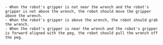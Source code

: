 
    - When the robot's gripper is not near the wrench and the robot's gripper is not above the wrench, the robot should move the gripper above the wrench.
    - When the robot's gripper is above the wrench, the robot should grab the wrench.
    - When the robot's gripper is near the wrench and the robot's gripper is forward aligned with the peg, the robot should pull the wrench off the peg.